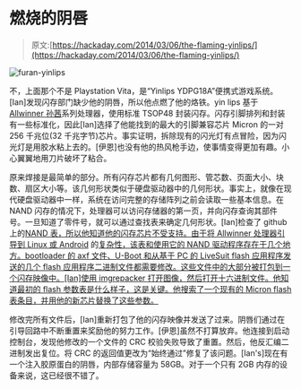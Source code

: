 # 燃烧的阴唇

> 原文:[https://hackaday.com/2014/03/06/the-flaming-yinlips/](https://hackaday.com/2014/03/06/the-flaming-yinlips/)

![furan-yinlips](../Images/21204a4acc639bca51a6f3356a97a4a2.png)

不，上面那个不是 Playstation Vita，是“Yinlips YDPG18A”便携式游戏系统。[Ian]发现闪存部门缺少他的阴唇，所以他点燃了他的烙铁。yin lips 基于 [Allwinner 孙茜](http://linux-sunxi.org/Main_Page)系列处理器，使用标准 TSOP48 封装闪存。闪存引脚排列和封装有一些标准化，因此[Ian]选择了他能找到的最大的引脚兼容芯片 Micron 的一对 256 千兆位(32 千兆字节)芯片。事实证明，拆除现有的闪光灯有点冒险，因为闪光灯是用胶水粘上去的。[伊恩]也没有他的热风枪手边，使事情变得更加有趣。小心翼翼地用刀片破坏了粘合。

原来焊接是最简单的部分。所有闪存芯片都有几何图形、管芯数、页面大小、块数、扇区大小等。该几何形状类似于硬盘驱动器中的几何形状。事实上，就像在现代硬盘驱动器中一样，系统在访问完整的存储阵列之前会读取一些基本信息。在 NAND 闪存的情况下，处理器可以访问存储器的第一页，并向闪存查询其部件号。一旦知道了零件号，就可以通过查找表来确定几何形状。[Ian]检查了 github 上的[NAND 表，所以他知道他的闪存芯片不受支持。由于将 Allwinner 处理器引导到 Linux 或 Android](https://github.com/linux-sunxi/linux-sunxi/blob/sunxi-3.0/drivers/block/sunxi_nand/src/scan/nand_id.c) 的[复杂性，该表和使用它的 NAND 驱动程序存在于几个地方。bootloader 的 axf 文件、U-Boot 和从基于 PC 的 LiveSuit flash 应用程序发送的几个 flash 应用程序二进制文件都需要修改。这些文件中的大部分被打包到一个闪存映像中。[Ian]使用 imgrepacker 打开图像，然后打开十六进制文件。他知道最初的 flash 参数表是什么样子，这是关键。他搜索了一个现有的 Micron flash 表条目，并用他的新芯片替换了这些参数。](http://rhombus-tech.net/allwinner_a10/)

修改完所有文件后，[Ian]重新打包了他的闪存映像并发送了过来。阴唇们通过在引导回路中不断重置来奖励他的努力工作。[伊恩]虽然不打算放弃。他连接到启动控制台，发现他修改的一个文件的 CRC 校验失败导致了重置。然后，他反汇编二进制发出复位。将 CRC 的返回值更改为“始终通过”修复了该问题。[Ian's]现在有一个注入胶原蛋白的阴唇，内部存储容量为 58GB。对于一个只有 2GB 内存的设备来说，这已经很不错了。